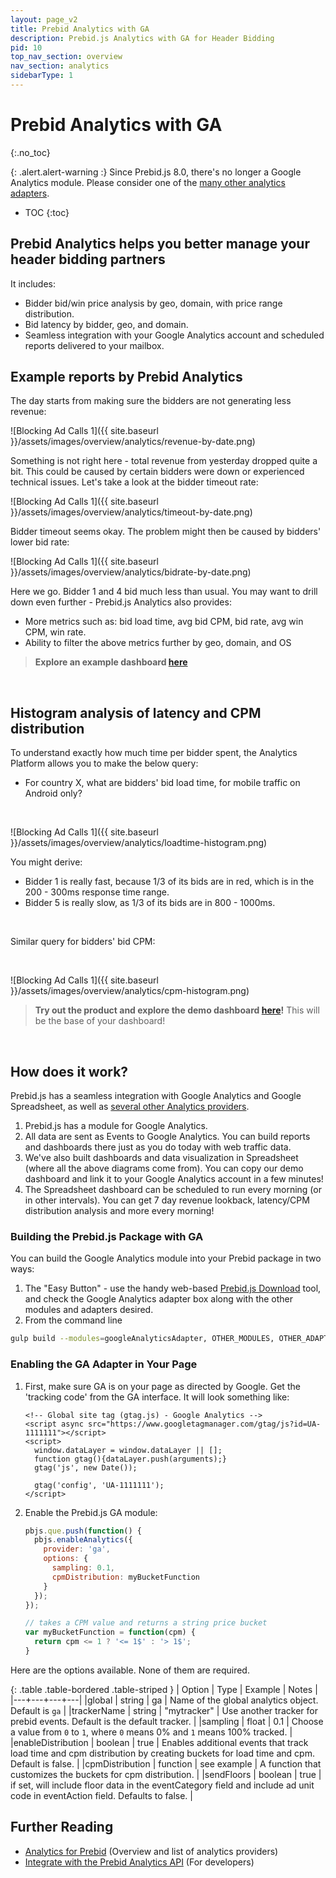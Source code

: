 ```yaml
---
layout: page_v2
title: Prebid Analytics with GA
description: Prebid.js Analytics with GA for Header Bidding
pid: 10
top_nav_section: overview
nav_section: analytics
sidebarType: 1
---
```


# Prebid Analytics with GA
{:.no_toc}

{: .alert.alert-warning :}
Since Prebid.js 8.0, there's no longer a Google Analytics module. Please consider one of the [many other analytics adapters](/overview/analytics.html).

- TOC
{:toc}

## Prebid Analytics helps you better manage your header bidding partners

It includes:

- Bidder bid/win price analysis by geo, domain, with price range distribution.
- Bid latency by bidder, geo, and domain.
- Seamless integration with your Google Analytics account and scheduled reports delivered to your mailbox.

## Example reports by Prebid Analytics

The day starts from making sure the bidders are not generating less revenue:

![Blocking Ad Calls 1]({{ site.baseurl }}/assets/images/overview/analytics/revenue-by-date.png)

Something is not right here - total revenue from yesterday dropped quite a bit. This could be caused by certain bidders were down or experienced technical issues. Let's take a look at the bidder timeout rate:

![Blocking Ad Calls 1]({{ site.baseurl }}/assets/images/overview/analytics/timeout-by-date.png)

Bidder timeout seems okay. The problem might then be caused by bidders' lower bid rate:

![Blocking Ad Calls 1]({{ site.baseurl }}/assets/images/overview/analytics/bidrate-by-date.png)

Here we go. Bidder 1 and 4 bid much less than usual. You may want to drill down even further - Prebid.js Analytics also provides:

- More metrics such as: bid load time, avg bid CPM, bid rate, avg win CPM, win rate.
- Ability to filter the above metrics further by geo, domain, and OS

> **Explore an example dashboard <a href="https://docs.google.com/spreadsheets/d/11czzvF5wczKoWGMrGgz0NFEOM7wsnAISbp_MpmGzogU/edit?usp=sharing" target="_blank">here</a>**

<br />

## Histogram analysis of latency and CPM distribution

To understand exactly how much time per bidder spent, the Analytics Platform allows you to make the below query:

- For country X, what are bidders' bid load time, for mobile traffic on Android only?

<br />

![Blocking Ad Calls 1]({{ site.baseurl }}/assets/images/overview/analytics/loadtime-histogram.png)

You might derive:

- Bidder 1 is really fast, because 1/3 of its bids are in red, which is in the 200 - 300ms response time range.
- Bidder 5 is really slow, as 1/3 of its bids are in 800 - 1000ms.

<br />

Similar query for bidders' bid CPM:

<br />

![Blocking Ad Calls 1]({{ site.baseurl }}/assets/images/overview/analytics/cpm-histogram.png)

> **Try out the product and explore the demo dashboard <a href="https://docs.google.com/spreadsheets/d/11czzvF5wczKoWGMrGgz0NFEOM7wsnAISbp_MpmGzogU/edit?usp=sharing" target="_blank">here</a>!** This will be the base of your dashboard!

<br />

## How does it work?

Prebid.js has a seamless integration with Google Analytics and Google Spreadsheet, as well as [several other Analytics providers](/overview/analytics.html).

1. Prebid.js has a module for Google Analytics.
2. All data are sent as Events to Google Analytics. You can build reports and dashboards there just as you do today with web traffic data.
3. We've also built dashboards and data visualization in Spreadsheet (where all the above diagrams come from). You can copy our demo dashboard and link it to your Google Analytics account in a few minutes!
4. The Spreadsheet dashboard can be scheduled to run every morning (or in other intervals). You can get 7 day revenue lookback, latency/CPM distribution analysis and more every morning!

### Building the Prebid.js Package with GA

You can build the Google Analytics module into your Prebid package in two ways:

1. The "Easy Button" - use the handy web-based [Prebid.js Download](/download.html) tool, and check the Google Analytics adapter box along with the other modules and adapters desired.
2. From the command line

```bash
gulp build --modules=googleAnalyticsAdapter, OTHER_MODULES, OTHER_ADAPTERS, ...
```

### Enabling the GA Adapter in Your Page

1. First, make sure GA is on your page as directed by Google. Get the 'tracking code' from the GA interface. It will look something like:

    ```htmk
    <!-- Global site tag (gtag.js) - Google Analytics -->
    <script async src="https://www.googletagmanager.com/gtag/js?id=UA-1111111"></script>
    <script>
      window.dataLayer = window.dataLayer || [];
      function gtag(){dataLayer.push(arguments);}
      gtag('js', new Date());

      gtag('config', 'UA-1111111');
    </script>
    ```

2. Enable the Prebid.js GA module:

    ```javascript
    pbjs.que.push(function() {
      pbjs.enableAnalytics({
        provider: 'ga',
        options: {
          sampling: 0.1,
          cpmDistribution: myBucketFunction
        }
      });
    });

    // takes a CPM value and returns a string price bucket
    var myBucketFunction = function(cpm) {
      return cpm <= 1 ? '<= 1$' : '> 1$';
    }
    ```

Here are the options available. None of them are required.

{: .table .table-bordered .table-striped }
| Option | Type | Example | Notes |
|---+---+---+---|
|global | string | ga | Name of the global analytics object. Default is `ga` |
|trackerName | string | "mytracker" | Use another tracker for prebid events. Default is the default tracker. |
|sampling | float | 0.1 | Choose a value from `0` to `1`, where `0` means 0% and `1` means 100% tracked. |
|enableDistribution | boolean | true | Enables additional events that track load time and cpm distribution by creating buckets for load time and cpm. Default is false. |
|cpmDistribution | function | see example | A function that customizes the buckets for cpm distribution. |
|sendFloors | boolean | true | if set, will include floor data in the eventCategory field and include ad unit code in eventAction field. Defaults to false. |

## Further Reading

- [Analytics for Prebid](/overview/analytics.html) (Overview and list of analytics providers)
- [Integrate with the Prebid Analytics API](/dev-docs/integrate-with-the-prebid-analytics-api.html) (For developers)
